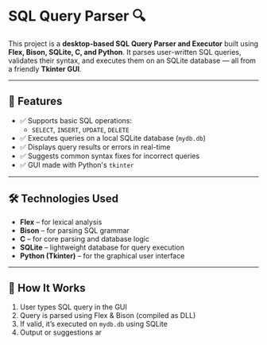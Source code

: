 # SQL Query Parser 🔍

This project is a **desktop-based SQL Query Parser and Executor** built using **Flex, Bison, SQLite, C, and Python**. It parses user-written SQL queries, validates their syntax, and executes them on an SQLite database — all from a friendly **Tkinter GUI**.

---

## 🎯 Features

- ✅ Supports basic SQL operations:
  - `SELECT`, `INSERT`, `UPDATE`, `DELETE`
- ✅ Executes queries on a local SQLite database (`mydb.db`)
- ✅ Displays query results or errors in real-time
- ✅ Suggests common syntax fixes for incorrect queries
- ✅ GUI made with Python's `tkinter`

---

## 🛠 Technologies Used

- **Flex** – for lexical analysis
- **Bison** – for parsing SQL grammar
- **C** – for core parsing and database logic
- **SQLite** – lightweight database for query execution
- **Python (Tkinter)** – for the graphical user interface

---

## 🚀 How It Works

1. User types SQL query in the GUI
2. Query is parsed using Flex & Bison (compiled as DLL)
3. If valid, it’s executed on `mydb.db` using SQLite
4. Output or suggestions ar
